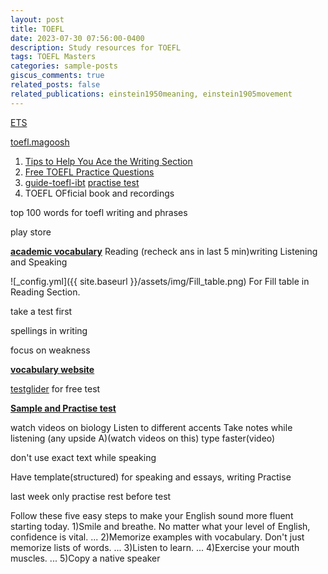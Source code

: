 ```yaml
---
layout: post
title: TOEFL
date: 2023-07-30 07:56:00-0400
description: Study resources for TOEFL
tags: TOEFL Masters
categories: sample-posts
giscus_comments: true
related_posts: false
related_publications: einstein1950meaning, einstein1905movement
---
```

[ETS](https://www.ets.org/)

[toefl.magoosh](https://toefl.magoosh.com/guide-toefl-ibt?utm_source=toeflblog&utm_medium=blog&utm_campaign=blog-pdfs&utm_term=button&utm_content=ibt)
1. [Tips to Help You Ace the Writing Section](https://toefl.magoosh.com/toefl-writing-tips-ebook/?utm_source=toeflblog&utm_medium=blog&utm_campaign=toeflwritingtips&utm_term=inline&utm_content=toefl-writing-tips)
2. [Free TOEFL Practice Questions](https://toefl.magoosh.com/toefl-practice-questions-pdf/?utm_source=toeflblog&utm_medium=blog&utm_campaign=toeflpracticequestionspdf&utm_term=inline&utm_content=toefl-practice)
3. [guide-toefl-ibt](https://toefl.magoosh.com/guide-toefl-ibt?utm_source=toeflblog&utm_medium=blog&utm_campaign=blog-pdfs&utm_term=button&utm_content=ibt)
[practise test](https://www.ets.org/toefl.html)
4. TOEFL OFficial book and recordings

top 100 words for toefl writing and phrases

play store

[**academic vocabulary**](https://www.oxfordlearnersdictionaries.com/wordlist/academic/academic/)
Reading (recheck ans in last 5 min)writing Listening and Speaking

![_config.yml]({{ site.baseurl }}/assets/img/Fill_table.png) 
For Fill table in Reading Section.

take a test first

spellings in writing

focus on weakness

[**vocabulary website**](https://www.vocabulary.com/play/)

[testglider](https://www.testglider.com/) for free test

[**Sample and Practise test**](https://www.graduateshotline.com/toefl.html)


watch videos on biology
Listen to different accents
Take notes while listening (any upside A)(watch videos on this)
type faster(video)


don't use exact text while speaking

Have template(structured) for speaking and essays, writing
Practise

last week only practise
rest before test


Follow these five easy steps to make your English sound more fluent starting today.
1)Smile and breathe. No matter what your level of English, confidence is vital. ...
2)Memorize examples with vocabulary. Don't just memorize lists of words. ...
3)Listen to learn. ...
4)Exercise your mouth muscles. ...
5)Copy a native speaker

<!-- <!-- 
 releated important links\\
The easiest way to make your first post is to edit this one. Go into /_posts/ and update the Hello World markdown file


![_config.yml]({{ site.baseurl }}/assets/img/config.png)

For more instructions head over to the [Jekyll Now repository](https://github.com/barryclark/jekyll-now) on GitHub.


second blog -->


